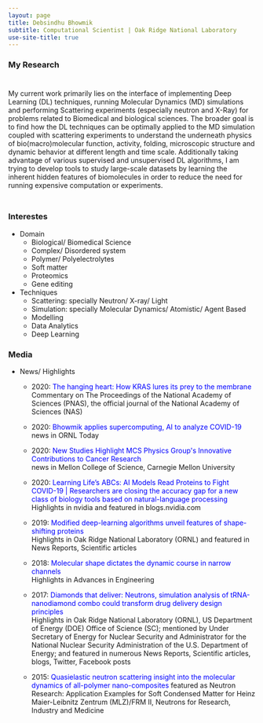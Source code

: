 ```yaml
---
layout: page
title: Debsindhu Bhowmik
subtitle: Computational Scientist | Oak Ridge National Laboratory  
use-site-title: true
---
```


### **My Research**  

<img style="float:   
  display: block;
  max-width: 50%;
  height: 3;
  margin: 3; 
  left;" src="https://www.ornl.gov/sites/default/files/new_nanodiamond_0001.png" src="https://www.ornl.gov/sites/default/files/2019-03/Slide1_1.png">  

My current work primarily lies on the interface of implementing Deep Learning (DL) techniques, running Molecular Dynamics
(MD) simulations and performing Scattering experiments (especially neutron and X-Ray) for problems related to Biomedical and 
biological sciences. The broader goal is to find how the DL techniques can be optimally applied to the MD simulation 
coupled with scattering experiments to understand the underneath physics of bio(macro)molecular function, activity, 
folding, microscopic structure and dynamic behavior at different length and time scale. Additionally taking advantage 
of various supervised and unsupervised DL algorithms, I am trying to develop tools to study large-scale datasets by 
learning the inherent hidden features of biomolecules in order to reduce the need for running expensive computation or 
experiments.        

<img style="float:   
  display: block;
  max-width: 50%;
  height: 3;
  margin: 3; 
  right;" src="https://www.ornl.gov/sites/default/files/2019-03/Slide1_1.png">     

### **Interestes**     

* Domain
    * Biological/ Biomedical Science
    * Complex/ Disordered system
    * Polymer/ Polyelectrolytes
    * Soft matter
    * Proteomics
    * Gene editing
* Techniques
    * Scattering: specially Neutron/ X-ray/ Light
    * Simulation: specially Molecular Dynamics/ Atomistic/ Agent Based
    * Modelling
    * Data Analytics
    * Deep Learning       

### **Media**    

* News/ Highlights  
    * 2020: <span style="color:blue">The hanging heart: How KRAS lures its prey to the membrane</span>   
      Commentary on The Proceedings of the National Academy of Sciences (PNAS), the official journal of the National Academy of Sciences (NAS)   
      
    * 2020: <span style="color:blue">Bhowmik applies supercomputing, AI to analyze COVID-19</span>   
      news in ORNL Today        

    * 2020: <span style="color:blue">New Studies Highlight MCS Physics Group's Innovative Contributions to Cancer Research</span>   
      news in Mellon College of Science, Carnegie Mellon University    

    * 2020: <span style="color:blue">Learning Life’s ABCs: AI Models Read Proteins to Fight COVID-19 | Researchers are closing the accuracy gap for a new class of biology tools based on natural-language processing</span>   
      Highlights in nvidia and featured in blogs.nvidia.com      

    * 2019: <span style="color:blue">Modified deep-learning algorithms unveil features of shape-shifting proteins</span>   
      Highlights in Oak Ridge National Laboratory (ORNL) and featured in News Reports, Scientific articles    

    * 2018: <span style="color:blue">Molecular shape dictates the dynamic course in narrow channels</span>   
      Highlights in Advances in Engineering 

    * 2017: <span style="color:blue">Diamonds that deliver: Neutrons, simulation analysis of tRNA-nanodiamond combo could transform drug delivery design principles</span>   
      Highlights in Oak Ridge National Laboratory (ORNL), US Department of Energy (DOE) Office of Science (SC); mentioned by Under Secretary of Energy for Nuclear Security and Administrator for the National Nuclear Security Administration of the U.S. Department of Energy; and featured in numerous News Reports, Scientific articles, blogs, Twitter, Facebook posts    
      
    * 2015: <span style="color:blue">Quasielastic neutron scattering insight into the molecular dynamics of all-polymer nano-composites</span> 
      featured as Neutron Research: Application Examples for Soft Condensed Matter for Heinz Maier-Leibnitz Zentrum (MLZ)/FRM II, Neutrons for Research, Industry and Medicine

 


